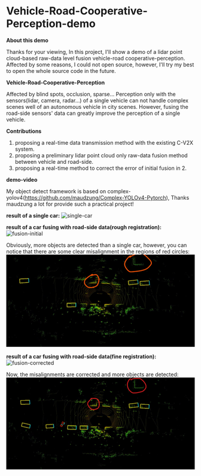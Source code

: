 # Vehicle-Road-Cooperative-Perception-demo
**About this demo**

Thanks for your viewing, In this project,  I'll show a demo of a lidar point cloud-based raw-data level fusion vehicle-road cooperative-perception.  Affected by some reasons,  I could not open source, however, I'll try my best to open the whole source code in the future.



**Vehicle-Road-Cooperative-Perception**

Affected by blind spots, occlusion, sparse... Perception only with the sensors(lidar, camera, radar...) of a single vehicle can not handle complex scenes well of an autonomous vehicle  in city scenes. However, fusing the road-side sensors' data can greatly improve the perception of a single vehicle.



**Contributions**

1. proposing a real-time data transmission method with the existing C-V2X system.
2. proposing a  preliminary lidar point cloud only raw-data fusion method between vehicle and road-side.
3. proposing a real-time method to correct the error of initial fusion in 2.

**demo-video**

My object detect framework is based on complex-yolov4(https://github.com/maudzung/Complex-YOLOv4-Pytorch), Thanks  maudzung a lot for provide such a  practical project!

**result of a single car:**
![single-car](demo/single-car.gif)

**result of a car fusing with road-side data(rough registration):**
![fusion-initial](demo/fusion-initial.gif)

Obviously, more objects are detected than a single car, however, you can notice that there are some clear misalignment in the regions of red circles:
![original](demo/original.jpg)

**result of a car fusing with road-side data(fine registration):**
![fusion-corrected](demo/fusion-corrected.gif)

Now, the misalignments are corrected and more objects are detected:
![after-corrected](demo/after-corrected.jpg)

